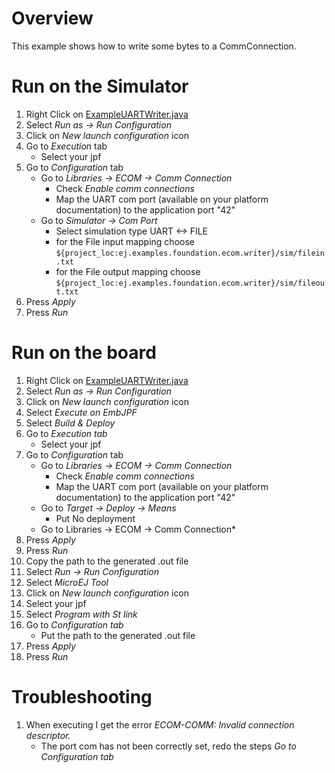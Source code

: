 # Overview

This example shows how to write some bytes to a CommConnection.

# Run on the Simulator
1. Right Click on [ExampleUARTWriter.java](ej.examples.foundation.ecom.writer/src/main/java/ej/examples/foundation/ecom/uartwriter/ExampleUARTWriter.java)
1. Select *Run as -> Run Configuration* 
1. Click on *New launch configuration* icon
1. Go to *Execution* tab
	* Select your jpf 
1. Go to *Configuration* tab
	* Go to *Libraries -> ECOM -> Comm Connection*
		* Check *Enable comm connections*
		* Map the UART com port (available on your platform documentation) to the application port "42"
	* Go to *Simulator -> Com Port*
		* Select simulation type UART <-> FILE
		* for the File input mapping choose `${project_loc:ej.examples.foundation.ecom.writer}/sim/filein.txt`
		* for the File output mapping choose `${project_loc:ej.examples.foundation.ecom.writer}/sim/fileout.txt`
1. Press *Apply*
1. Press *Run*

# Run on the board
1. Right Click on [ExampleUARTWriter.java](ej.examples.foundation.ecom.writer/src/main/java/ej/examples/foundation/ecom/uartwriter/ExampleUARTWriter.java)
1. Select *Run as -> Run Configuration* 
1. Click on *New launch configuration* icon
1. Select *Execute on EmbJPF*
1. Select *Build & Deploy*
1. Go to *Execution tab*
	* Select your jpf 
1. Go to *Configuration* tab
	* Go to *Libraries -> ECOM -> Comm Connection*
		* Check *Enable comm connections*
		* Map the UART com port (available on your platform documentation) to the application port "42"
	* Go to *Target  -> Deploy -> Means*
		* Put No deployment
	* Go to Libraries -> ECOM -> Comm Connection*
1. Press *Apply*
1. Press *Run*
1. Copy the path to the generated .out file
1. Select *Run -> Run Configuration*
1. Select *MicroEJ Tool*
1. Click on *New launch configuration* icon
1. Select your jpf 
1. Select *Program with St link*
1. Go to *Configuration tab*
	* Put the path to the generated .out file
1. Press *Apply*
1. Press *Run*

# Troubleshooting
1. When executing I get the error *ECOM-COMM: Invalid connection descriptor.*
	* The port com has not been correctly set, redo the steps *Go to Configuration tab*
